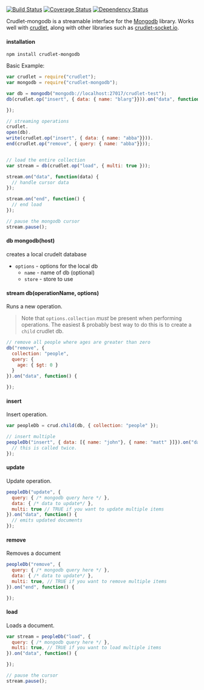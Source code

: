 [![Build Status](https://travis-ci.org/mojo-js/crudlet-mongodb.svg)](https://travis-ci.org/mojo-js/crudlet-mongodb) [![Coverage Status](https://coveralls.io/repos/mojo-js/crudlet-mongodb/badge.svg?branch=master)](https://coveralls.io/r/mojo-js/crudlet-mongodb?branch=master) [![Dependency Status](https://david-dm.org/mojo-js/crudlet-mongodb.svg)](https://david-dm.org/mojo-js/crudlet-mongodb)


Crudlet-mongodb is a streamable interface for the [Mongodb](https://www.mongodb.org/) library. Works well with [crudlet](https://github.com/mojo-js/crudlet.js), along with other libraries such as [crudlet-socket.io](https://github.com/mojo-js/crudlet-socket.io).

#### installation

```
npm install crudlet-mongodb
```

Basic Example:

```javascript
var crudlet = require("crudlet");
var mongodb = require("crudlet-mongodb");

var db = mongodb("mongodb://localhost:27017/crudlet-test");
db(crudlet.op("insert", { data: { name: "blarg"}})).on("data", function() {

});

// streaming operations
crudlet.
open(db).
write(crudlet.op("insert", { data: { name: "abba"}})).
end(crudlet.op("remove", { query: { name: "abba"}}));


// load the entire collection
var stream = db(crudlet.op("load", { multi: true }));

stream.on("data", function(data) {
  // handle cursor data
});

stream.on("end", function() {
  // end load
});

// pause the mongodb cursor
stream.pause();

```


#### db mongodb(host)

creates a local crudelt database

- `options` - options for the local db
  - `name` - name of db (optional)
  - `store` - store to use

#### stream db(operationName, options)

Runs a new operation.

> Note that `options.collection` *must* be present when performing operations. The easiest & probably best way to do this is to create a `child` crudlet db.

```javascript
// remove all people where ages are greater than zero
db("remove", {
  collection: "people",
  query: {
    age: { $gt: 0 }
  }
}).on("data", function() {

});
```

#### insert

Insert operation.

```javascript
var peopleDb = crud.child(db, { collection: "people" });

// insert multiple
peopleDb("insert", { data: [{ name: "john"}, { name: "matt" }]}).on("data", function() {
  // this is called twice.
});
```

#### update

Update operation.

```javascript
peopleDb("update", {
  query: { /* mongodb query here */ },
  data: { /* data to update*/ },
  multi: true // TRUE if you want to update multiple items
}).on("data", function() {
  // emits updated documents
});
```

#### remove

Removes a document

```javascript
peopleDb("remove", {
  query: { /* mongodb query here */ },
  data: { /* data to update*/ },
  multi: true, // TRUE if you want to remove multiple items
}).on("end", function() {

});
```

#### load

Loads a document.

```javascript
var stream = peopleDb("load", {
  query: { /* mongodb query here */ },
  multi: true, // TRUE if you want to load multiple items
}).on("data", function() {

});

// pause the cursor
stream.pause();
```

